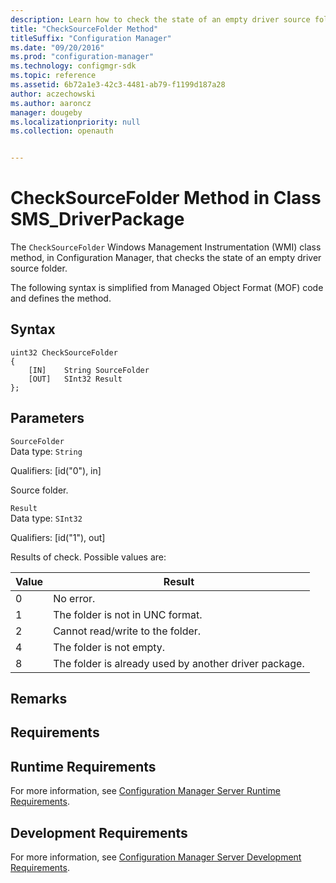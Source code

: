 ```yaml
---
description: Learn how to check the state of an empty driver source folder with CheckSourceFolder class im Configuration Manager.
title: "CheckSourceFolder Method"
titleSuffix: "Configuration Manager"
ms.date: "09/20/2016"
ms.prod: "configuration-manager"
ms.technology: configmgr-sdk
ms.topic: reference
ms.assetid: 6b72a1e3-42c3-4481-ab79-f1199d187a28
author: aczechowski
ms.author: aaroncz
manager: dougeby
ms.localizationpriority: null
ms.collection: openauth


---
```

# CheckSourceFolder Method in Class SMS_DriverPackage
The `CheckSourceFolder` Windows Management Instrumentation (WMI) class method, in Configuration Manager, that checks the state of an empty driver source folder.  

 The following syntax is simplified from Managed Object Format (MOF) code and defines the method.  

## Syntax  

```  
uint32 CheckSourceFolder   
{  
    [IN]    String SourceFolder  
    [OUT]   SInt32 Result  
};  
```  

## Parameters  
 `SourceFolder`  
 Data type: `String`  

 Qualifiers: [id("0"), in]  

 Source folder.  

 `Result`  
 Data type: `SInt32`  

 Qualifiers: [id("1"), out]  

 Results of check. Possible values are:  

| Value | Result |
| ----- | ------ |
|0|No error.|  
|1|The folder is not in UNC format.|  
|2|Cannot read/write to the folder.|  
|4|The folder is not empty.|  
|8|The folder is already used by another driver package.|  

## Remarks  

## Requirements  

## Runtime Requirements  
 For more information, see [Configuration Manager Server Runtime Requirements](../../../develop/core/reqs/server-runtime-requirements.md).  

## Development Requirements  
 For more information, see [Configuration Manager Server Development Requirements](../../../develop/core/reqs/server-development-requirements.md).
